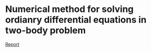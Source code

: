 # Numerical method for solving ordianry differential equations in two-body problem

[Report](./latex/document.pdf)
